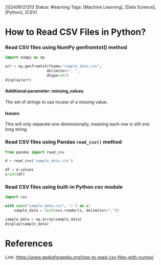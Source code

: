 202406121313
Status: #learning
Tags: [Machine Learning], [Data Science], [Python], [CSV]
# How to Read CSV Files in Python?

### Read CSV files using NumPy **genfromtxt()** method

```python {hl_lines=[3, 4, 5]}
import numpy as np

arr = np.genfromtxt(fname="sample_data.csv",
				   delimiter=", ",
				   dtype=str)
display(arr)
```
#### Additional parameter: **missing_values**
The set of strings to use incase of a missing value.
#### Issues:
This will only separate one-dimensionally, meaning each row is still one long string.

### Read CSV files using Pandas **`read_csv()`** method

```python {hl_lines=[3]}
from pandas import read_csv

d = read_csv('sample_data.csv')

df = d.values
print(df)
```
### Read CSV files using built-in Python **csv module**

```python {hl_lines=[3,4]}
import csv

with open("sample_data.csv", 'r') as x:
	sample_data = list(cvs.reader(x, delimiter=","))

sample_data = np.array(sample_data)
display(sample_data)
```
# References
Link: https://www.geeksforgeeks.org/how-to-read-csv-files-with-numpy/